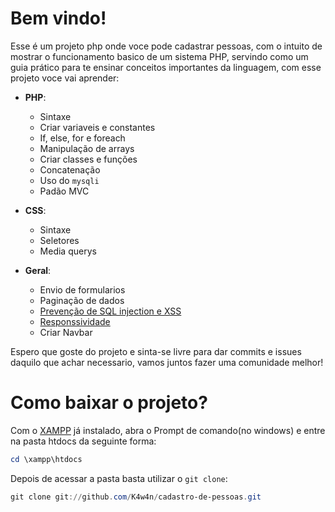 # Bem vindo!
Esse é um projeto php onde voce pode cadastrar pessoas, com o intuito de mostrar o funcionamento basico de um 
sistema PHP, servindo como um guia prático para te ensinar conceitos importantes da linguagem, com esse projeto voce vai aprender:

* **PHP**:
    * Sintaxe
    * Criar variaveis e constantes
    * If, else, for e foreach
    * Manipulação de arrays
    * Criar classes e funções
    * Concatenação
    * Uso do `mysqli`
    * Padão MVC

* **CSS**:
    * Sintaxe
    * Seletores
    * Media querys

* **Geral**:
    * Envio de formularios
    * Paginação de dados
    * [Prevenção de SQL injection e XSS](https://viniciusmouraesilva.github.io/seguranca_aplicacoes_web/)
    * [Responssividade](https://polypane.app/blog/the-complete-guide-to-css-media-queries)
    * Criar Navbar   

Espero que goste do projeto e sinta-se livre para dar commits e issues daquilo que achar necessario, vamos juntos fazer uma comunidade melhor!

# Como baixar o projeto?
Com o [XAMPP](https://www.apachefriends.org/pt_br/download.html) já instalado, abra o Prompt de comando(no windows) e entre na pasta htdocs da seguinte forma:

~~~PowerShell
cd \xampp\htdocs
~~~

Depois de acessar a pasta basta utilizar o `git clone`:
~~~PowerShell
git clone git://github.com/K4w4n/cadastro-de-pessoas.git
~~~
